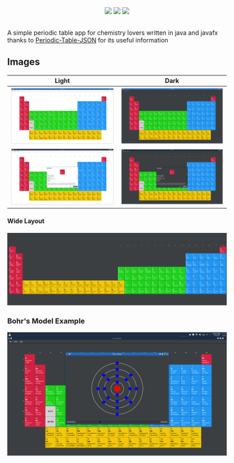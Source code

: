 <div align=center>
  <img src=https://img.shields.io/github/license/AmirAli-AZ/PeriodicTable>
  <img src=https://img.shields.io/github/v/release/AmirAli-AZ/PeriodicTable>
  <img src=https://img.shields.io/github/stars/AmirAli-AZ/PeriodicTable?style=social>
</div>
<br>

A simple periodic table app for chemistry lovers written in java and javafx
<br>
thanks to [Periodic-Table-JSON](https://github.com/Bowserinator/Periodic-Table-JSON) for its useful information

## Images

|                      Light                      |                      Dark                       |
|:-----------------------------------------------:|:-----------------------------------------------:|
| <img src=images/Screenshot_20230105_134745.png> | <img src=images/Screenshot_20230105_134621.png> |
| <img src=images/Screenshot_20230105_134751.png> | <img src=images/Screenshot_20230105_134722.png> |

#### Wide Layout

<img src=images/wide-periodic-table.png>

### Bohr's Model Example

<img src=images/Screenshot_20230111_214546.png>